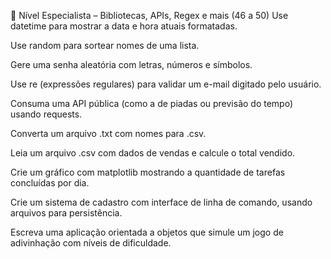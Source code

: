 🔵 Nível Especialista – Bibliotecas, APIs, Regex e mais (46 a 50)
Use datetime para mostrar a data e hora atuais formatadas.

Use random para sortear nomes de uma lista.

Gere uma senha aleatória com letras, números e símbolos.

Use re (expressões regulares) para validar um e-mail digitado pelo usuário.

Consuma uma API pública (como a de piadas ou previsão do tempo) usando requests.

Converta um arquivo .txt com nomes para .csv.

Leia um arquivo .csv com dados de vendas e calcule o total vendido.

Crie um gráfico com matplotlib mostrando a quantidade de tarefas concluídas por dia.

Crie um sistema de cadastro com interface de linha de comando, usando arquivos para persistência.

Escreva uma aplicação orientada a objetos que simule um jogo de adivinhação com níveis de dificuldade.